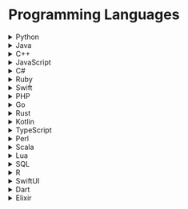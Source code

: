 

# Programming Languages

<details>

<summary>Python</summary>

<p>Unique Attributes: Readable syntax, extensive libraries.</p>
- Web development (Django, Flask).

- Data analysis and scientific computing (NumPy, pandas).

- Machine learning and artificial intelligence (TensorFlow).

</details>

<details>

<summary>Java</summary>

<p>Unique Attributes: Platform independence, strong typing.</p>
- Enterprise software development (Java EE).

- Android app development (Android Studio).

- Web application development (Spring Boot).

</details>

<details>

<summary>C++</summary>

<p>Unique Attributes: High performance, object-oriented.</p>
- Game development (Unreal Engine).

- System and embedded programming (Arduino).

- Scientific simulations and modeling.

</details>

<details>

<summary>JavaScript</summary>

<p>Unique Attributes: Client-side web scripting, asynchronous.</p>
- Front-end web development (React, Angular).

- Server-side development (Node.js).

- Building cross-platform desktop applications (Electron).

</details>

<details>

<summary>C#</summary>

<p>Unique Attributes: Windows application development, Unity game engine.</p>
- Desktop application development (Windows Forms).

- Game development (Unity 3D).

- Web application development (ASP.NET).

</details>

<details>

<summary>Ruby</summary>

<p>Unique Attributes: Dynamic and flexible, Ruby on Rails framework.</p>
- Web application development (Ruby on Rails).

- Scripting and automation (Ruby scripts).

- Building interactive web applications.

</details>

<details>

<summary>Swift</summary>

<p>Unique Attributes: iOS and macOS development, safety features.</p>
- Mobile app development (iOS apps).

- Cross-platform app development (using SwiftUI).

- Server-side application development (Vapor).

</details>

<details>

<summary>PHP</summary>

<p>Unique Attributes: Server-side scripting, web-focused.</p>
- Web development (WordPress, Laravel).

- Server scripting and data processing.

- Creating dynamic web applications (Symfony).

</details>

<details>

<summary>Go</summary>

<p>Unique Attributes: Concurrency support, compiled language.</p>
- Backend web services (Go RESTful APIs).

- System and cloud software (Kubernetes).

- Building scalable microservices.

</details>

<details>

<summary>Rust</summary>

<p>Unique Attributes: Memory safety, low-level control.</p>
- System programming (operating systems).

- Web assembly and game development.

- Creating secure and fast software.

</details>

<details>

<summary>Kotlin</summary>

<p>Unique Attributes: Interoperable with Java, concise syntax.</p>
- Android app development (Kotlin Android).

- Cross-platform mobile app development (Kotlin Multiplatform).

- Web application development (Ktor).

</details>

<details>

<summary>TypeScript</summary>

<p>Unique Attributes: Strict typing, JavaScript superset.</p>
- Front-end development with strong typing.

- Creating scalable web applications.

- Developing large-scale JavaScript projects.

</details>

<details>

<summary>Perl</summary>

<p>Unique Attributes: Text processing, regular expression support.</p>
- Scripting and automation tasks.

- Web development (CGI scripts).

- Data extraction and parsing.

</details>

<details>

<summary>Scala</summary>

<p>Unique Attributes: Functional and object-oriented, JVM compatibility.</p>
- Big data processing (Apache Spark).

- Web application development (Play Framework).

- Developing scalable and concurrent software.

</details>

<details>

<summary>Lua</summary>

<p>Unique Attributes: Lightweight, embedded scripting.</p>
- Game development (Lua scripts in engines like Unity).

- Scripting in software applications (Adobe Lightroom).

- Creating plugins and extensions.

</details>

<details>

<summary>SQL</summary>

<p>Unique Attributes: Database query language, relational databases.</p>
- Data retrieval and manipulation (SELECT, UPDATE).

- Database management and administration.

- Reporting and analytics.

</details>

<details>

<summary>R</summary>

<p>Unique Attributes: Statistical computing, data analysis.</p>
- Statistical modeling and data visualization.

- Bioinformatics and machine learning.

- Epidemiological analysis.

</details>

<details>

<summary>SwiftUI</summary>

<p>Unique Attributes: Declarative user interface framework for Swift.</p>
- Building native iOS, macOS, watchOS, and tvOS apps.

- Creating cross-platform UIs for Apple devices.

- Prototyping and rapid app development.

</details>

<details>

<summary>Dart</summary>

<p>Unique Attributes: Language for Flutter app development, fast execution.</p>
- Cross-platform mobile app development (Flutter).

- Web application development (Dart web frameworks).

- Developing server-side applications (Dart on the server).

</details>

<details>

<summary>Elixir</summary>

<p>Unique Attributes: Functional and fault-tolerant, runs on Erlang VM.</p>
- Web applications with real-time features (Phoenix).

- Scalable and distributed systems (using Erlang concurrency).

- Building chat applications and IoT systems.

</details>

